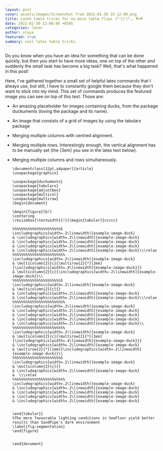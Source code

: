 ```yaml
---
layout: post
cover: assets/images/Screenshot from 2023-01-30 15-12-00.png
title: LateX table tricks for no more table flips (╯°□°)╯︵ ┻━┻
date: 2022-02-30 12:00:00 +0545
categories: latex
author: olaya
featured: true
summary: cool latex table tricks.
---
```


Do you know when you have an idea for something that can be done quickly, but then you start to have more ideas, one on top of the other and suddenly the small task has become a big task?
Well, that's what happened in this post!

Here, I've gathered together a small set of helpful latex commands that I always use, but still, I have to constantly google them because they don't want to stick into my mind.
This set of commands produces the featured image you can see on top of this text. Those are:
- An amazing placeholder for images containing ducks, from the package duckuments (loving the package and its name).
- An image that consists of a grid of images by using the tabularx package
- Merging multiple columns with centred alignment.
- Merging multiple rows. Interestingly enough, the vertical alignment has to be manually set (the [3em] you see in the latex text below).
- Merging multiple columns and rows simultaneously.

  ```
  \documentclass[12pt,a4paper]{article}
  \usepackage{graphicx}

  \usepackage{duckuments}
  \usepackage{tabularx}
  \usepackage{adjustbox}
  \usepackage{multicol}
  \usepackage{multirow}
  \begin{document}

  \begin{figure}[b!]
  \centering
  \resizebox{\textwidth}{!}{\begin{tabular}{ccccc}

  %%%%%%%%%%%%%%%%%%%%%%5
  \includegraphics[width=.2\linewidth]{example-image-duck}
  & \includegraphics[width=.2\linewidth]{example-image-duck}
  & \includegraphics[width=.2\linewidth]{example-image-duck}
  & \includegraphics[width=.2\linewidth]{example-image-duck}
  & \includegraphics[width=.2\linewidth]{example-image-duck}\\\relax
  %%%%%%%%%%%%%%%%%%%%%%%%
  \includegraphics[width=.2\linewidth]{example-image-duck}
  & \multicolumn{2}{c}{\multirow{2}{*}[3em]{\includegraphics[width=.4\linewidth]{example-image-duck}}}
  & \multicolumn{2}{c}{\includegraphics[width=.2\linewidth]{example-image-duck}}\\
  %%%%%%%%%%%%%%%%%%%%%%5
  \includegraphics[width=.2\linewidth]{example-image-duck}
  & \multicolumn{2}{c}{}
  & \includegraphics[width=.2\linewidth]{example-image-duck}
  & \includegraphics[width=.2\linewidth]{example-image-duck}\\\relax
  %%%%%%%%%%%%%%%%%%%%%%%%
  \includegraphics[width=.2\linewidth]{example-image-duck}
  & \includegraphics[width=.2\linewidth]{example-image-duck}
  & \includegraphics[width=.2\linewidth]{example-image-duck}
  & \includegraphics[width=.2\linewidth]{example-image-duck}
  & \includegraphics[width=.2\linewidth]{example-image-duck}\\
  %%%%%%%%%%%%%%%%%%%%%%%%
  \includegraphics[width=.2\linewidth]{example-image-duck}
  & \multicolumn{2}{c}{\multirow{2}{*}[3em]{\includegraphics[width=.4\linewidth]{example-image-duck}}}
  & \includegraphics[width=.2\linewidth]{example-image-duck}
  & \multirow{2}{*}[1em]{\includegraphics[width=.2\linewidth]{example-image-duck}}\\
  %%%%%%%%%%%%%%%%%%%%%%5
  \includegraphics[width=.2\linewidth]{example-image-duck}
  & \multicolumn{2}{c}{}
  & \includegraphics[width=.2\linewidth]{example-image-duck}
  &  \\\relax
  %%%%%%%%%%%%%%%%%%%%%%%%
  \includegraphics[width=.2\linewidth]{example-image-duck}
  & \includegraphics[width=.2\linewidth]{example-image-duck}
  & \includegraphics[width=.2\linewidth]{example-image-duck}
  & \includegraphics[width=.2\linewidth]{example-image-duck}
  & \includegraphics[width=.2\linewidth]{example-image-duck}


  \end{tabular}}
  %The more favourable lighting conditions in SeaFloor yield better results than SandPipe's dark environment
  \label{fig:segmentation}
  \end{figure}


  \end{document}
  ```
	





